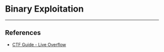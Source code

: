 # Binary Exploitation

---

## References

* [CTF Guide - Live Overflow](https://www.youtube.com/playlist?list=PLhixgUqwRTjxglIswKp9mpkfPNfHkzyeN)